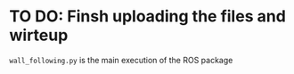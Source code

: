 # TO DO: Finsh uploading the files and wirteup

`wall_following.py` is the main execution of the ROS package 
